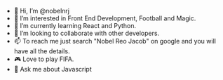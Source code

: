 - 👋 Hi, I’m @nobelnrj
- 👀 I’m interested in Front End Development, Football and Magic.
- 🌱 I’m currently learning React and Python.
- 💞️ I’m looking to collaborate with other developers.
- 📫 To reach me just search "Nobel Reo Jacob" on google and you will have all the details.
- 🎮 Love to play FIFA.
- 💬 Ask me about Javascript
